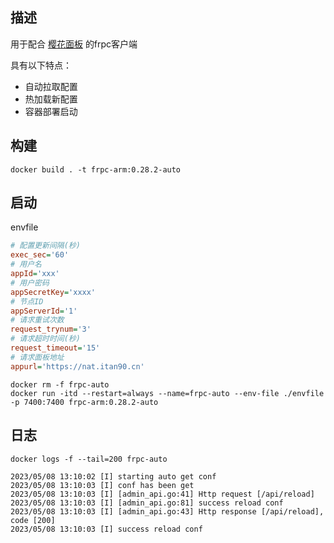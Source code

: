 ## 描述

用于配合 [樱花面板](https://github.com/ZeroDream-CN/SakuraPanel) 的frpc客户端

具有以下特点：

- 自动拉取配置
- 热加载新配置
- 容器部署启动

## 构建

```shell
docker build . -t frpc-arm:0.28.2-auto
```

## 启动

envfile

```ini
# 配置更新间隔(秒)
exec_sec='60'
# 用户名
appId='xxx'
# 用户密码
appSecretKey='xxxx'
# 节点ID
appServerId='1'
# 请求重试次数
request_trynum='3'
# 请求超时时间(秒)
request_timeout='15'
# 请求面板地址
appurl='https://nat.itan90.cn'
```

```
docker rm -f frpc-auto
docker run -itd --restart=always --name=frpc-auto --env-file ./envfile -p 7400:7400 frpc-arm:0.28.2-auto
```

## 日志

```shell
docker logs -f --tail=200 frpc-auto

2023/05/08 13:10:02 [I] starting auto get conf
2023/05/08 13:10:03 [I] conf has been get
2023/05/08 13:10:03 [I] [admin_api.go:41] Http request [/api/reload]
2023/05/08 13:10:03 [I] [admin_api.go:81] success reload conf
2023/05/08 13:10:03 [I] [admin_api.go:43] Http response [/api/reload], code [200]
2023/05/08 13:10:03 [I] success reload conf
```